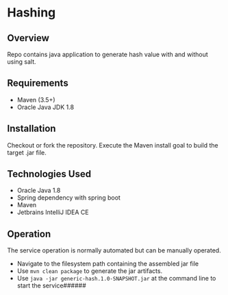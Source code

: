 # Hashing

## Overview

Repo contains java application to generate hash value with and without using salt.

## Requirements

  * Maven (3.5+)
  * Oracle Java JDK 1.8
  
## Installation

Checkout or fork the repository. Execute the Maven install goal to build the target .jar file.

## Technologies Used

  * Oracle Java 1.8
  * Spring dependency with spring boot
  * Maven
  * Jetbrains IntelliJ IDEA CE
  
## Operation

The service operation is normally automated but can be manually operated.

  * Navigate to the filesystem path containing the assembled jar file
  * Use `mvn clean package` to generate the jar artifacts.
  * Use `java -jar generic-hash.1.0-SNAPSHOT.jar` at the command line to start the service######
   